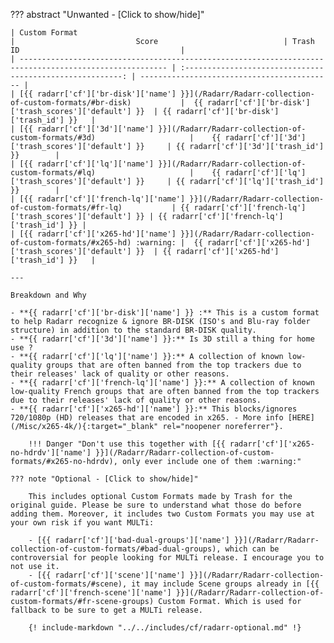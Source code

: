 ??? abstract "Unwanted - [Click to show/hide]"

    | Custom Format                                                                                           |                           Score                            | Trash ID                                    |
    | ------------------------------------------------------------------------------------------------------- | :--------------------------------------------------------: | ------------------------------------------- |
    | [{{ radarr['cf']['br-disk']['name'] }}](/Radarr/Radarr-collection-of-custom-formats/#br-disk)           |  {{ radarr['cf']['br-disk']['trash_scores']['default'] }}  | {{ radarr['cf']['br-disk']['trash_id'] }}   |
    | [{{ radarr['cf']['3d']['name'] }}](/Radarr/Radarr-collection-of-custom-formats/#3d)                     |    {{ radarr['cf']['3d']['trash_scores']['default'] }}     | {{ radarr['cf']['3d']['trash_id'] }}        |
    | [{{ radarr['cf']['lq']['name'] }}](/Radarr/Radarr-collection-of-custom-formats/#lq)                     |    {{ radarr['cf']['lq']['trash_scores']['default'] }}     | {{ radarr['cf']['lq']['trash_id'] }}        |
    | [{{ radarr['cf']['french-lq']['name'] }}](/Radarr/Radarr-collection-of-custom-formats/#fr-lq)           | {{ radarr['cf']['french-lq']['trash_scores']['default'] }} | {{ radarr['cf']['french-lq']['trash_id'] }} |
    | [{{ radarr['cf']['x265-hd']['name'] }}](/Radarr/Radarr-collection-of-custom-formats/#x265-hd) :warning: |  {{ radarr['cf']['x265-hd']['trash_scores']['default'] }}  | {{ radarr['cf']['x265-hd']['trash_id'] }}   |

    ---

    Breakdown and Why

    - **{{ radarr['cf']['br-disk']['name'] }} :** This is a custom format to help Radarr recognize & ignore BR-DISK (ISO's and Blu-ray folder structure) in addition to the standard BR-DISK quality.
    - **{{ radarr['cf']['3d']['name'] }}:** Is 3D still a thing for home use ?
    - **{{ radarr['cf']['lq']['name'] }}:** A collection of known low-quality groups that are often banned from the top trackers due to their releases' lack of quality or other reasons.
    - **{{ radarr['cf']['french-lq']['name'] }}:** A collection of known low-quality French groups that are often banned from the top trackers due to their releases' lack of quality or other reasons.
    - **{{ radarr['cf']['x265-hd']['name'] }}:** This blocks/ignores 720/1080p (HD) releases that are encoded in x265. - More info [HERE](/Misc/x265-4k/){:target="_blank" rel="noopener noreferrer"}.

        !!! Danger "Don't use this together with [{{ radarr['cf']['x265-no-hdrdv']['name'] }}](/Radarr/Radarr-collection-of-custom-formats/#x265-no-hdrdv), only ever include one of them :warning:"

    ??? note "Optional - [Click to show/hide]"

        This includes optional Custom Formats made by Trash for the original guide. Please be sure to understand what those do before adding them. Moreover, it includes two Custom Formats you may use at your own risk if you want MULTi:

        - [{{ radarr['cf']['bad-dual-groups']['name'] }}](/Radarr/Radarr-collection-of-custom-formats/#bad-dual-groups), which can be controversial for people looking for MULTi release. I encourage you to not use it.
        - [{{ radarr['cf']['scene']['name'] }}](/Radarr/Radarr-collection-of-custom-formats/#scene), it may include Scene groups already in [{{ radarr['cf']['french-scene']['name'] }}](/Radarr/Radarr-collection-of-custom-formats/#fr-scene-groups) Custom Format. Which is used for fallback to be sure to get a MULTi release.

        {! include-markdown "../../includes/cf/radarr-optional.md" !}
